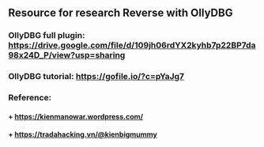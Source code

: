 ## Resource for research Reverse with OllyDBG
### OllyDBG full plugin: https://drive.google.com/file/d/109jh06rdYX2kyhb7p22BP7da98x24D_P/view?usp=sharing
### OllyDBG tutorial: https://gofile.io/?c=pYaJg7
### Reference: 
#### + https://kienmanowar.wordpress.com/
#### + https://tradahacking.vn/@kienbigmummy
